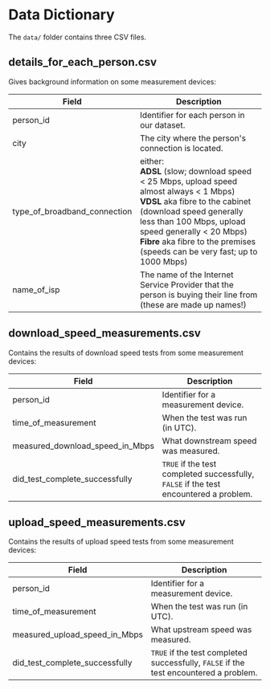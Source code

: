 # Data Dictionary

The `data/` folder contains three CSV files.

## details_for_each_person.csv

Gives background information on some measurement devices:

| Field | Description
| ------|---------------
| person_id | Identifier for each person in our dataset.
| city | The city where the person's connection is located.
| type_of_broadband_connection | either:<br>  **ADSL** (slow; download speed < 25 Mbps, upload speed almost always < 1 Mbps)<br>  **VDSL** aka fibre to the cabinet (download speed generally less than 100 Mbps, upload speed generally < 20 Mbps)<br>  **Fibre** aka fibre to the premises (speeds can be very fast; up to 1000 Mbps)
| name_of_isp | The name of the Internet Service Provider that the person is buying their line from (these are made up names!)

## download_speed_measurements.csv

Contains the results of download speed tests from some measurement devices:

| Field | Description
| ------|---------------
| person_id | Identifier for a measurement device.
| time_of_measurement | When the test was run (in UTC).
| measured_download_speed_in_Mbps | What downstream speed was measured.
| did_test_complete_successfully | `TRUE` if the test completed successfully, `FALSE` if the test encountered a problem.

## upload_speed_measurements.csv

Contains the results of upload speed tests from some measurement devices:

| Field | Description
| ------|---------------
| person_id | Identifier for a measurement device.
| time_of_measurement | When the test was run (in UTC).
| measured_upload_speed_in_Mbps | What upstream speed was measured.
| did_test_complete_successfully | `TRUE` if the test completed successfully, `FALSE` if the test encountered a problem.
